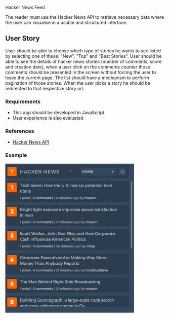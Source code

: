 Hacker News Feed

The reader must use the Hacker News API to retrieve necessary data where the user can visualise in a usable and structured interface.

## User Story
User should be able to choose which type of stories he wants to see listed by selecting one of these: "New", "Top" and "Best Stories".
User should be able to see the details of hacker news stories (number of comments, score and creation date), when a user click on the comments counter those comments should be presented in the screen without forcing the user to leave the current page.
The list should have a mechanism to perform pagination of those stories.
When the user picks a story he should be redirected to that respective story url.

### Requirements
- This app should be developed in JavaScript
- User experience is also evaluated

### References
- [Hacker News API](https://github.com/HackerNews/API)

### Example
![hackernews](/imgs/hackernews.png)
